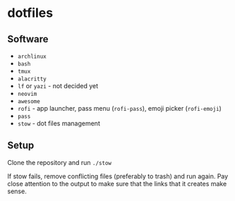 # dotfiles

## Software

- `archlinux`
- `bash`
- `tmux`
- `alacritty`
- `lf` or `yazi` - not decided yet
- `neovim`
- `awesome`
- `rofi` - app launcher, pass menu (`rofi-pass`), emoji picker (`rofi-emoji`)
- `pass`
- `stow` - dot files management

## Setup

Clone the repository and run `./stow`

If stow fails, remove conflicting files (preferably to trash) and run again. Pay close attention to the output to make sure that the links that it creates make sense.
